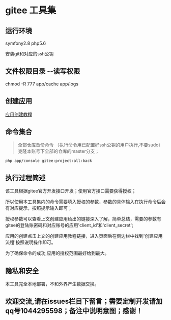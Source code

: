 # gitee 工具集

## 运行环境

  symfony2.8 php5.6
  
  安装git和对应的ssh公钥
 
## 文件权限目录 --读写权限

   chmod -R 777 app/cache app/logs  
   
## 创建应用 

   [应用创建教程](https://gitee.com/api/v5/oauth_doc#/list-item-3)
    
## 命令集合
    
>  全部仓库备份命令 （执行命令用已配置好ssh公钥的用户执行,不要sudo）克隆本账号下全部的仓库的master分支；
    
   ```php app/console gitee:project:all:back```
   
## 执行过程简述
   
   该工具根据gitee官方开发接口开发；使用官方接口需要获得授权；
   
   所以使用本工具集内的命令需要填入授权的参数，参数的具体输入在执行命令后会有对应提示，按照提示输入即可；
   
   授权参数可以查看上文创建应用给出的链接深入了解，简单总结，需要的参数有gitee的登陆账密码和对应账号的应用'client_id'和'client_secret';
   
   应用的创建点击上文的创建应用教程链接，进入页面后在侧边栏中找到'创建应用流程'按照说明操作即可。
   
   为了确保命令的成功,应用的授权范围最好给到最大。
   
## 隐私和安全

   本工具完全本地部署，不和外界产生数据交换。
   
## 欢迎交流,请在issues栏目下留言；需要定制开发请加qq号1044295598；备注中说明意图；感谢！
   
 
   

 
  




